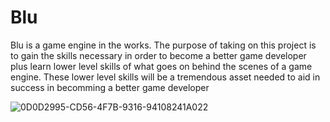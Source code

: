 # Blu
Blu is a game engine in the works. The purpose of taking on this project is to gain the skills necessary in order to become a better game developer plus learn lower level skills of what goes on behind the scenes of a game engine. These lower level skills will be a tremendous asset needed to aid in success in becomming a better game developer

![0D0D2995-CD56-4F7B-9316-94108241A022](https://github.com/BilliamsFluster/Blu/assets/50932749/783be712-06f2-4594-85a3-c47c17b4fd0b)
